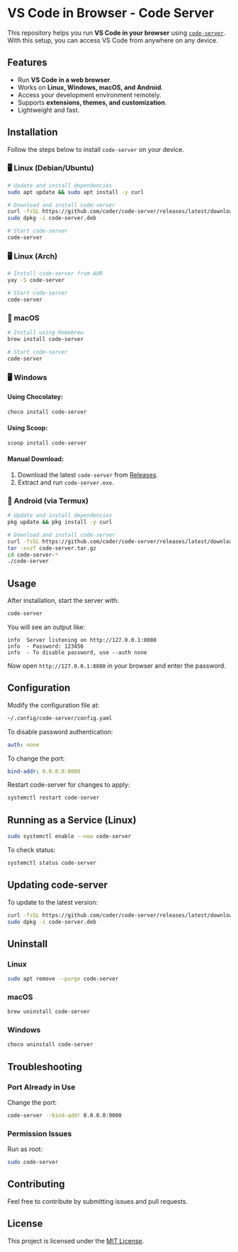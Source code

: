# VS Code in Browser - Code Server

This repository helps you run **VS Code in your browser** using [`code-server`](https://github.com/coder/code-server). With this setup, you can access VS Code from anywhere on any device.

## Features
- Run **VS Code in a web browser**.
- Works on **Linux, Windows, macOS, and Android**.
- Access your development environment remotely.
- Supports **extensions, themes, and customization**.
- Lightweight and fast.

## Installation
Follow the steps below to install `code-server` on your device.

### 🖥️ Linux (Debian/Ubuntu)
```bash
# Update and install dependencies
sudo apt update && sudo apt install -y curl

# Download and install code-server
curl -fsSL https://github.com/coder/code-server/releases/latest/download/code-server.deb -o code-server.deb
sudo dpkg -i code-server.deb

# Start code-server
code-server
```

### 🖥️ Linux (Arch)
```bash
# Install code-server from AUR
yay -S code-server

# Start code-server
code-server
```

### 🍏 macOS
```bash
# Install using Homebrew
brew install code-server

# Start code-server
code-server
```

### 🖥️ Windows
#### Using Chocolatey:
```powershell
choco install code-server
```
#### Using Scoop:
```powershell
scoop install code-server
```
#### Manual Download:
1. Download the latest `code-server` from [Releases](https://github.com/coder/code-server/releases).
2. Extract and run `code-server.exe`.

### 📱 Android (via Termux)
```bash
# Update and install dependencies
pkg update && pkg install -y curl

# Download and install code-server
curl -fsSL https://github.com/coder/code-server/releases/latest/download/code-server-linux-arm64.tar.gz -o code-server.tar.gz
tar -xvzf code-server.tar.gz
cd code-server-*
./code-server
```

## Usage
After installation, start the server with:
```bash
code-server
```
You will see an output like:
```
info  Server listening on http://127.0.0.1:8080
info  - Password: 123456
info  - To disable password, use --auth none
```
Now open `http://127.0.0.1:8080` in your browser and enter the password.

## Configuration
Modify the configuration file at:
```bash
~/.config/code-server/config.yaml
```
To disable password authentication:
```yaml
auth: none
```
To change the port:
```yaml
bind-addr: 0.0.0.0:8080
```
Restart code-server for changes to apply:
```bash
systemctl restart code-server
```

## Running as a Service (Linux)
```bash
sudo systemctl enable --now code-server
```
To check status:
```bash
systemctl status code-server
```

## Updating code-server
To update to the latest version:
```bash
curl -fsSL https://github.com/coder/code-server/releases/latest/download/code-server.deb -o code-server.deb
sudo dpkg -i code-server.deb
```

## Uninstall
### Linux
```bash
sudo apt remove --purge code-server
```
### macOS
```bash
brew uninstall code-server
```
### Windows
```powershell
choco uninstall code-server
```

## Troubleshooting
### Port Already in Use
Change the port:
```bash
code-server --bind-addr 0.0.0.0:9000
```

### Permission Issues
Run as root:
```bash
sudo code-server
```

## Contributing
Feel free to contribute by submitting issues and pull requests.

## License
This project is licensed under the [MIT License](LICENSE).


